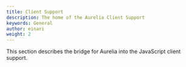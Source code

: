 ```yaml
---
title: Client Support
description: The home of the Aurelia Client Support
keywords: General
author: einari
weight: 2
---
```


This section describes the bridge for Aurelia into the JavaScript client support.
